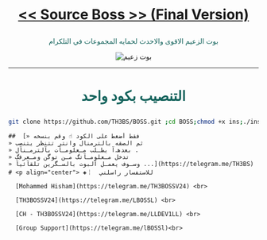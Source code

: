 # <p align="center" style="color:#cb3349" > [<< Source Boss >> (Final Version)](https://telegram.me/TH3BS)

 <p align="center" style="color: #14635c;" > بوت الزعيم الاقوى والاحدث لحمايه المجموعات في التلكرام
<p align="center"><img src="boss.jpg" alt="بوت زعيم" title="بوت زعيم">

***

# <p align="center" style="color: #14635c;" > التنصيب بكود واحد
```sh
git clone https://github.com/TH3BS/BOSS.git ;cd BOSS;chmod +x ins;./ins
```


```
##  [» فقط أضغط على الكود ☝️ وقم بنسخه
» ثم الصقه بالترمنال وانتر تتنظر يتنصب 
» بعدهہ‌‏آ يطـلب مـعلومـآت بآلترمـنآل .
» تدخل مـعلومـآتگ مـن توگن ومـعرفگ 
» وسـوف يعمـل آلبوت بالسـگرين تلقآئيآ ...](https://telegram.me/TH3BS)
# <p align="center"> ◈￤  للاستفسار راسلني 

  [Mohammed Hisham](https://telegram.me/TH3BOSSV24) <br>
  
  [TH3BOSSV24](https://telegram.me/LBOSSL) <br>
  
  [CH - TH3BOSSV24](https://telegram.me/LLDEV1LL) <br>
  
  [Group Support](https://telegram.me/lBOSSl)<br>
